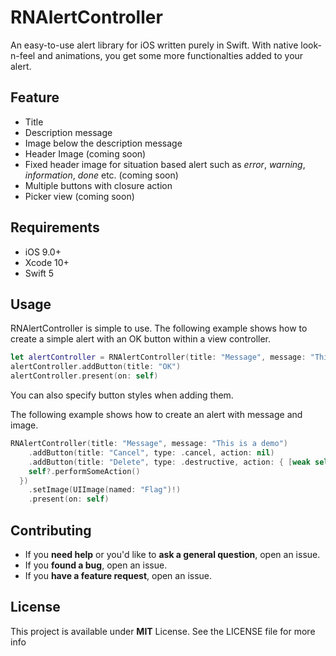 


# RNAlertController

An easy-to-use alert library for iOS written purely in Swift. With native look-n-feel and animations, you get some more functionalties added to your alert.

## Feature

* Title
* Description message
* Image below the description message
* Header Image (coming soon)
* Fixed header image for situation based alert such as *error*, *warning*, *information*, *done* etc. (coming soon)
* Multiple buttons with closure action
* Picker view (coming soon)

## Requirements

* iOS 9.0+
* Xcode 10+
* Swift 5

## Usage

RNAlertController is simple to use. The following example shows how to create a simple alert with an OK button within a view controller.

```swift
let alertController = RNAlertController(title: "Message", message: "This is a demo")
alertController.addButton(title: "OK")
alertController.present(on: self)
```

You can also specify button styles when adding them.

The following example shows how to create an alert with message and image.

```swift
RNAlertController(title: "Message", message: "This is a demo")
	.addButton(title: "Cancel", type: .cancel, action: nil)
	.addButton(title: "Delete", type: .destructive, action: { [weak self] in
    self?.performSomeAction()
  })
	.setImage(UIImage(named: "Flag")!)
	.present(on: self)
```



## Contributing

- If you **need help** or you'd like to **ask a general question**, open an issue.
- If you **found a bug**, open an issue.
- If you **have a feature request**, open an issue.



## License

This project is available under **MIT** License. See the LICENSE file for more info
